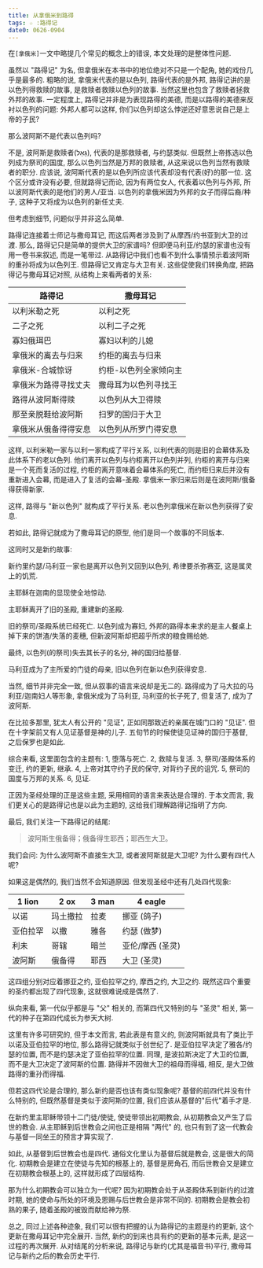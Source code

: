 ```yaml
---
title: 从拿俄米到路得
tags: ☆ :路得记
date0: 0626-0904
---
```


在`[拿俄米]`一文中略提几个常见的概念上的错误, 本文处理的是整体性问题.

虽然以 "路得记" 为名, 但拿俄米在本书中的地位绝对不只是一个配角, 她的戏份几乎是最多的. 粗略的说, 拿俄米代表的是以色列, 路得代表的是外邦, 路得记讲的是以色列得救赎的故事, 是救赎者救赎以色列的故事. 当然这里也包含了救赎者拯救外邦的故事. 一定程度上, 路得记并非是为表现路得的美德, 而是以路得的美德来反衬以色列的问题: 外邦人都可以这样, 你们以色列却这么悖逆还好意思说自己是上帝的子民?

那么波阿斯不是代表以色列吗?

不是, 波阿斯是救赎者(גָּאַל), 代表的是那救赎者, 与约瑟类似. 但既然上帝拣选以色列成为祭司的国度, 那么以色列当然是万邦的救赎者, 从这来说以色列当然有救赎者的职分. 应该说, 波阿斯代表的是以色列所应该代表却没有代表(好)的那一位. 这个区分或许没有必要, 但就路得记而论, 因为有两位女人, 代表着以色列与外邦, 所以波阿斯代表的是他们的男人/亚当. 以色列的拿俄米因为外邦的女子而得后裔/种子, 这种子又将成为以色列的新任丈夫.

但考虑到细节, 问题似乎并非这么简单.

路得记连接着士师记与撒母耳记, 而这后两者涉及到了从摩西/约书亚到大卫的过渡. 那么, 路得记只是简单的提供大卫的家谱吗? 但即便马利亚/约瑟的家谱也没有用一卷书来叙述, 而是一笔带过. 从路得记中我们也看不到什么事情预示着波阿斯的重孙将成为以色列王. 但路得记又肯定与大卫有关. 这些促使我们转换角度, 把路得记与撒母耳记对照, 从结构上来看两者的关系:

路得记               | 撒母耳记
---------------------|----------------------
以利米勒之死         | 以利之死
二子之死             | 以利二子之死
寡妇俄珥巴           | 寡妇以利的儿媳
拿俄米的离去与归来   | 约柜的离去与归来
拿俄米-合城惊讶      | 约柜-以色列全家倾向主
拿俄米为路得寻找丈夫 | 撒母耳为以色列寻找王
路得从波阿斯得赎     | 以色列从大卫得赎
那至亲脱鞋给波阿斯   | 扫罗的国归于大卫
拿俄米从俄备得得安息 | 以色列从所罗门得安息

这样, 以利米勒一家与以利一家构成了平行关系, 以利代表的则是旧的会幕体系及此体系下的老以色列. 他们离开以色列与约柜离开以色列并列, 约柜的离开与归来是一个死而复活的过程, 约柜的离开意味着会幕体系的死亡, 而约柜归来后并没有重新进入会幕, 而是进入了复活的会幕-圣殿. 拿俄米一家归来后则是在波阿斯/俄备得获得新家.

这样, 路得与 "新以色列" 就构成了平行关系. 老以色列拿俄米在新以色列获得了安息.

若如此, 路得记就成为了撒母耳记的原型, 他们是同一个故事的不同版本.

这同时又是新约故事:

新约里约瑟/马利亚一家也是离开以色列又回到以色列, 希律要杀弥赛亚, 这是属灵上的饥荒.

主耶稣在迦南的显现使全地惊动.

主耶稣离开了旧的圣殿, 重建新的圣殿.

旧的祭司/圣殿系统已经死亡. 以色列成为寡妇, 外邦的路得本来求的是主人餐桌上掉下来的饼渣/失落的麦穗, 但新波阿斯却把超乎所求的粮食赐给她.

最终, 以色列(的祭司)失去其长子的名分, 神的国归给基督.

马利亚成为了主所爱的门徒的母亲, 旧以色列在新以色列获得安息.

当然, 细节并非完全一致, 但从叙事的语言来说却是无二的. 路得成为了马大拉的马利亚/迦南妇人等形象, 拿俄米成为了马利亚, 马利亚的长子死了, 但复活了, 成为了波阿斯.

在比拉多那里, 犹太人有公开的 "见证", 正如同那致近的亲属在城门口的 "见证". 但在十字架前又有人见证基督是神的儿子. 五旬节的时候使徒见证神的国归于基督, 之后保罗也是如此.

综合来看, 这里面包含的主题有:
1, 堕落与死亡.
2, 救赎与复活.
3, 祭司/圣殿体系的变迁, 约的更新, 继承.
4, 上帝对其守约子民的保守, 对背约子民的诅咒.
5, 祭司的国度与万邦的关系.
6, 见证.

正因为圣经处理的正是这些主题, 采用相同的语言来表达是合理的. 于本文而言, 我们更关心的是路得记也是以此为主题的, 这给我们理解路得记指明了方向.

最后, 我们关注一下路得记的结尾:

> 波阿斯生俄备得；俄备得生耶西；耶西生大卫。

我们会问: 为什么波阿斯不直接生大卫, 或者波阿斯就是大卫呢? 为什么要有四代人呢?

如果这是偶然的, 我们当然不会知道原因. 但发现圣经中还有几处四代现象:

1 lion   | 2 ox     | 3 man | 4 eagle
---------|----------|-------|-----------------
以诺     | 玛土撒拉 | 拉麦  | 挪亚 (鸽子)
亚伯拉罕 | 以撒     | 雅各  | 约瑟 (做梦)
利未     | 哥辖     | 暗兰  | 亚伦/摩西 (圣灵)
波阿斯   | 俄备得   | 耶西  | 大卫 (圣灵)

这四组分别对应着挪亚之约, 亚伯拉罕之约, 摩西之约, 大卫之约. 既然这四个重要的圣约都出现了四代现象, 这就很难说成是偶然了.

纵向来看, 第一代似乎都是与 "父" 相关的, 而第四代又特别的与 "圣灵" 相关, 第一代的种子在第四代成长为参天大树.

这里有许多可研究的, 但于本文而言, 若此表是有意义的, 则波阿斯就具有了类比于以诺及亚伯拉罕的地位, 那么路得记就类似于创世纪了. 是亚伯拉罕决定了雅各/约瑟的位置, 而不是约瑟决定了亚伯拉罕的位置. 同理, 是波拉斯决定了大卫的位置, 而不是大卫决定了波阿斯的位置. 路得并不因做大卫的祖母而得福, 相反, 是大卫做路得的重孙而得福.

但若这四代论是合理的, 那么新约是否也该有类似现象呢? 基督的前四代并没有什么特别的, 但既然基督是类似于波阿斯的位置, 我们应该从基督的"后代"着手才是.

在新约里主耶稣带领十二门徒/使徒, 使徒带领出初期教会, 从初期教会又产生了后世的教会. 从主耶稣到后世教会之间也正是相隔 "两代" 的, 也只有到了这一代教会与基督一同坐王的预言才算实现了.

如此, 从基督到后世教会也是四代. 通俗文化里认为基督后就是教会, 这是很大的简化. 初期教会是建立在使徒与先知的根基上的, 基督是房角石, 而后世教会又是建立在初期教会根基上的, 这样就形成了四层结构.

那为什么初期教会可以独立为一代呢? 因为初期教会处于从圣殿体系到新约的过渡时期, 她的使命与所处的环境及恩赐与后世教会是非常不同的. 初期教会是教会初熟的果子, 随着圣殿的被毁而献给神为祭.

总之, 同过上述各种迹象, 我们可以很有把握的认为路得记的主题是约的更新, 这个更新在撒母耳记中完全展开. 当然, 新约的到来也具有约的更新的基本元素, 是这一过程的再次展开. 从对结尾的分析来说, 路得记与新约(尤其是福音书)平行, 撒母耳记与新约之后的教会历史平行.
